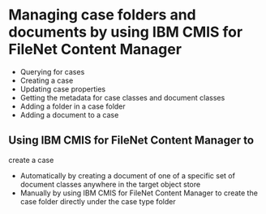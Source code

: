 # Managing case folders and documents by using IBM CMIS for FileNet Content Manager

- Querying for cases
- Creating a case
- Updating case properties
- Getting the metadata for case classes and document classes
- Adding a folder in a case folder
- Adding a document to a case

## Using IBM CMIS for FileNet Content Manager to
create a case

- Automatically by creating a document of one of a specific set
of document classes anywhere in the target object store
- Manually by using IBM CMIS for FileNet Content Manager to
create the case folder directly under the case type folder